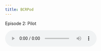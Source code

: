 ```yaml
---
title: BCRPod
---
```


Episode 2: Pilot

<audio controls>
  <source src="./BCRPod_Pilot_2.mp3" type="audio/mp3">
  Your browser does not support the audio tag.
</audio>

